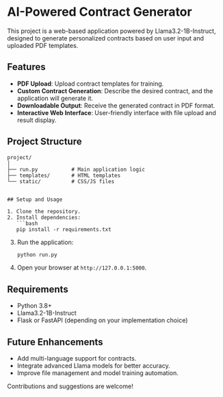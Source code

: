 # AI-Powered Contract Generator

This project is a web-based application powered by Llama3.2-1B-Instruct, designed to generate personalized contracts based on user input and uploaded PDF templates.

## Features

- **PDF Upload**: Upload contract templates for training.
- **Custom Contract Generation**: Describe the desired contract, and the application will generate it.
- **Downloadable Output**: Receive the generated contract in PDF format.
- **Interactive Web Interface**: User-friendly interface with file upload and result display.

## Project Structure

```
project/
│
├── run.py           # Main application logic
├── templates/       # HTML templates
└── static/          # CSS/JS files


## Setup and Usage

1. Clone the repository.
2. Install dependencies:
   ```bash
   pip install -r requirements.txt
   ```
3. Run the application:
   ```bash
   python run.py
   ```
4. Open your browser at `http://127.0.0.1:5000`.

## Requirements

- Python 3.8+
- Llama3.2-1B-Instruct
- Flask or FastAPI (depending on your implementation choice)

## Future Enhancements

- Add multi-language support for contracts.
- Integrate advanced Llama models for better accuracy.
- Improve file management and model training automation.

Contributions and suggestions are welcome!